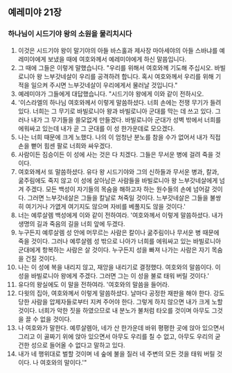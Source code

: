 ## 예레미야 21장

### 하나님이 시드기야 왕의 소원을 물리치시다
1. 이것은 시드기야 왕이 말기야의 아들 바스훌과 제사장 마아세야의 아들 스바냐를 예레미야에게 보냈을 때에 여호와께서 예레미야에게 하신 말씀입니다.
2. 그 때에 그들은 이렇게 말했습니다. "우리를 위해서 여호와께 기도해 주십시오. 바빌로니아 왕 느부갓네살이 우리를 공격하려 합니다. 혹시 여호와께서 우리를 위해 기적을 일으켜 주시면 느부갓네살이 우리에게서 물러날 것입니다."
3. 예레미야가 그들에게 대답했습니다. "시드기야 왕에게 이와 같이 전하시오.
4. '이스라엘의 하나님 여호와께서 이렇게 말씀하셨다. 너희 손에는 전쟁 무기가 들려 있다. 너희는 그 무기로 바빌로니아 왕과 바빌로니아 군대를 막는 데 쓰고 있다. 그러나 내가 그 무기들을 쓸모없게 만들겠다. 바빌로니아 군대가 성벽 밖에서 너희를 에워싸고 있는데 내가 곧 그 군대를 이 성 한가운데로 모으겠다.
5. 나는 너희 때문에 크게 노했다. 나의 이 엄청난 분노를 참을 수가 없어서 내가 직접 손을 뻗어 힘센 팔로 너희와 싸우겠다.
6. 사람이든 짐승이든 이 성에 사는 것은 다 치겠다. 그들은 무서운 병에 걸려 죽을 것이다.
7. 여호와께서 또 말씀하셨다. 유다 왕 시드기야와 그의 신하들과 무서운 병과, 칼과, 굶주림에도 죽지 않고 이 성에 살아남은 사람들을 바빌로니아 왕 느부갓네살에게 넘겨 주겠다. 모든 백성이 자기들의 목숨을 해하고자 하는 원수들의 손에 넘어갈 것이다. 그러면 느부갓네살은 그들을 칼날로 쳐죽일 것이다. 느부갓네살은 그들을 불쌍히 여기거나 가엾게 여기지도 않으며 자비를 베풀지도 않을 것이다.'
8. 너는 예루살렘 백성에게 이와 같이 전하여라. '여호와께서 이렇게 말씀하셨다. 내가 생명의 길과 죽음의 길을 너희 앞에 두겠다.
9. 누구든지 예루살렘 성 안에 머무르는 사람은 칼이나 굶주림이나 무서운 병 때문에 죽을 것이다. 그러나 예루살렘 성 밖으로 나아가 너희를 에워싸고 있는 바빌로니아 군대에게 항복하는 사람은 살 것이다. 누구든지 성을 빠져 나가는 사람은 자기 목숨을 건질 것이다.
10. 나는 이 성에 복을 내리지 않고, 재앙을 내리기로 결정했다. 여호와의 말씀이다. 이 성을 바빌로니아 왕에게 주겠다. 그러면 그는 이 성을 불로 태워 버릴 것이다.'
11. 유다의 왕실에도 이 말을 전하여라. '여호와의 말씀을 들어라.
12. 다윗의 집아, 여호와께서 이렇게 말씀하셨다. 날마다 공정한 재판을 해야 한다. 강도 당한 사람을 압제자들로부터 지켜 주어야 한다. 그렇게 하지 않으면 내가 크게 노할 것이다. 너희가 악한 짓을 하였으므로 내 분노가 불처럼 타오를 것이며 아무도 그것을 끌 수 없을 것이다.
13. 나 여호와가 말한다. 예루살렘아, 네가 산 한가운데 바위 평평한 곳에 앉아 있으면서 그리고 이 골짜기 위에 앉아 있으면서 아무도 우리를 칠 수 없고, 아무도 우리의 굳건한 성으로 들어올 수 없다고 말하고 있다.
14. 내가 네 행위대로 벌할 것이며 네 숲에 불을 질러 네 주변의 모든 것을 태워 버릴 것이다. 나 여호와의 말이다.'"